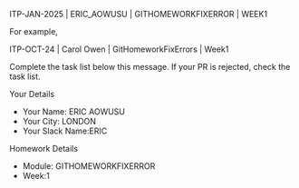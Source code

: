 ITP-JAN-2025 | ERIC_AOWUSU | GITHOMEWORKFIXERROR | WEEK1

For example,

ITP-OCT-24 | Carol Owen | GitHomeworkFixErrors | Week1

Complete the task list below this message.
If your PR is rejected, check the task list.


Your Details

- Your Name: ERIC AOWUSU
- Your City: LONDON
- Your Slack Name:ERIC 

Homework Details

- Module: GITHOMEWORKFIXERROR
- Week:1

